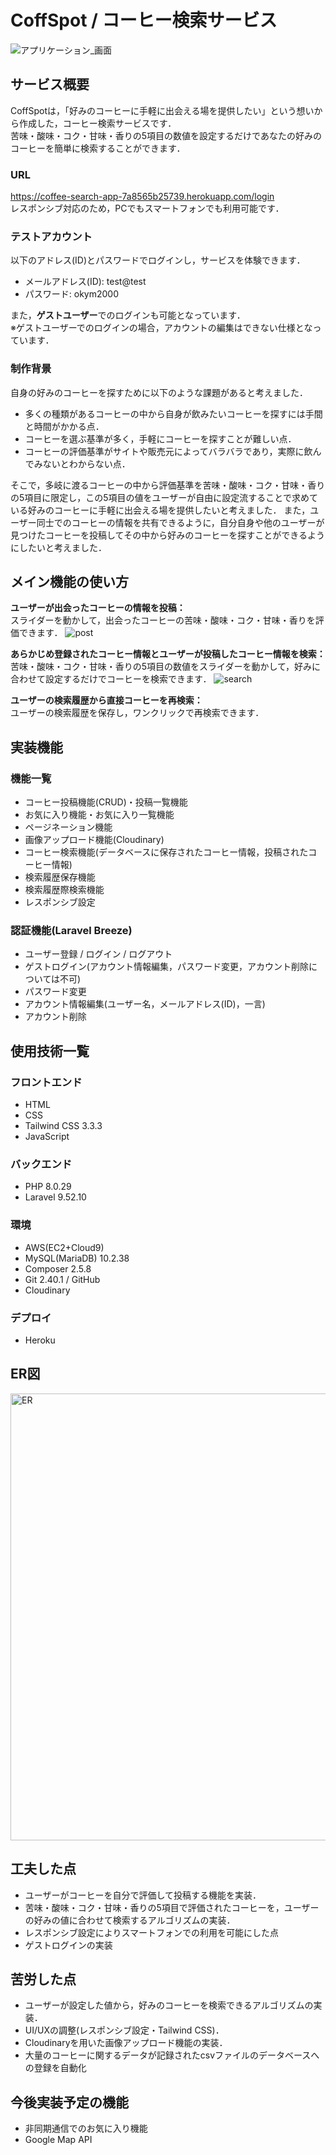 # CoffSpot / コーヒー検索サービス
![アプリケーション_画面](https://github.com/ok66ym/coffeeApp/assets/134782129/48cd6209-f864-4327-a145-47813a129a83)

## サービス概要
CoffSpotは，「好みのコーヒーに手軽に出会える場を提供したい」という想いから作成した，コーヒー検索サービスです．  
苦味・酸味・コク・甘味・香りの5項目の数値を設定するだけであなたの好みのコーヒーを簡単に検索することができます．

### URL
https://coffee-search-app-7a8565b25739.herokuapp.com/login  
レスポンシブ対応のため，PCでもスマートフォンでも利用可能です．

### テストアカウント
以下のアドレス(ID)とパスワードでログインし，サービスを体験できます．  
- メールアドレス(ID): test@test  
- パスワード: okym2000

また，**ゲストユーザー**でのログインも可能となっています．  
※ゲストユーザーでのログインの場合，アカウントの編集はできない仕様となっています．

### 制作背景
自身の好みのコーヒーを探すために以下のような課題があると考えました．  
- 多くの種類があるコーヒーの中から自身が飲みたいコーヒーを探すには手間と時間がかかる点．
- コーヒーを選ぶ基準が多く，手軽にコーヒーを探すことが難しい点．
- コーヒーの評価基準がサイトや販売元によってバラバラであり，実際に飲んでみないとわからない点．  

そこで，多岐に渡るコーヒーの中から評価基準を苦味・酸味・コク・甘味・香りの5項目に限定し，この5項目の値をユーザーが自由に設定流することで求めている好みのコーヒーに手軽に出会える場を提供したいと考えました．  また，ユーザー同士でのコーヒーの情報を共有できるように，自分自身や他のユーザーが見つけたコーヒーを投稿してその中から好みのコーヒーを探すことができるようにしたいと考えました．

## メイン機能の使い方
**ユーザーが出会ったコーヒーの情報を投稿：**  
スライダーを動かして，出会ったコーヒーの苦味・酸味・コク・甘味・香りを評価できます．
![post](https://github.com/ok66ym/coffeeApp/assets/134782129/10e926b4-cfca-4af1-a735-73955e5db351)

**あらかじめ登録されたコーヒー情報とユーザーが投稿したコーヒー情報を検索：**  
苦味・酸味・コク・甘味・香りの5項目の数値をスライダーを動かして，好みに合わせて設定するだけでコーヒーを検索できます．
![search](https://github.com/ok66ym/coffeeApp/assets/134782129/e565841a-d48b-417d-8669-25546886b451)

**ユーザーの検索履歴から直接コーヒーを再検索：**  
ユーザーの検索履歴を保存し，ワンクリックで再検索できます．

## 実装機能
### 機能一覧
- コーヒー投稿機能(CRUD)・投稿一覧機能
- お気に入り機能・お気に入り一覧機能
- ページネーション機能
- 画像アップロード機能(Cloudinary)
- コーヒー検索機能(データベースに保存されたコーヒー情報，投稿されたコーヒー情報)
- 検索履歴保存機能
- 検索履歴際検索機能
- レスポンシブ設定

### 認証機能(Laravel Breeze)
- ユーザー登録 / ログイン / ログアウト
- ゲストログイン(アカウント情報編集，パスワード変更，アカウント削除については不可)
- パスワード変更
- アカウント情報編集(ユーザー名，メールアドレス(ID)，一言)
- アカウント削除

## 使用技術一覧
### フロントエンド
- HTML
- CSS
- Tailwind CSS 3.3.3
- JavaScript

### バックエンド
- PHP 8.0.29
- Laravel 9.52.10

### 環境
- AWS(EC2+Cloud9)
- MySQL(MariaDB) 10.2.38
- Composer 2.5.8
- Git 2.40.1 / GitHub
- Cloudinary

### デプロイ
- Heroku

## ER図
<img width="715" alt="ER" src="https://github.com/ok66ym/coffeeApp/assets/134782129/bad5badf-50d0-4234-8101-bdfe3855b88d">

## 工夫した点
- ユーザーがコーヒーを自分で評価して投稿する機能を実装．
- 苦味・酸味・コク・甘味・香りの5項目で評価されたコーヒーを，ユーザーの好みの値に合わせて検索するアルゴリズムの実装．
- レスポンシブ設定によりスマートフォンでの利用を可能にした点
- ゲストログインの実装

## 苦労した点
- ユーザーが設定した値から，好みのコーヒーを検索できるアルゴリズムの実装．
- UI/UXの調整(レスポンシブ設定・Tailwind CSS)．
- Cloudinaryを用いた画像アップロード機能の実装．
- 大量のコーヒーに関するデータが記録されたcsvファイルのデータベースへの登録を自動化

## 今後実装予定の機能
- 非同期通信でのお気に入り機能
- Google Map API
